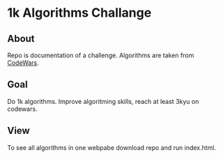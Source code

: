 # 1k Algorithms Challange
## About
Repo is documentation of a challenge. Algorithms are taken from [CodeWars](https://www.codewars.com).
## Goal
Do 1k algorithms. Improve algoritming skills, reach at least 3kyu on codewars.
## View
To see all algorithms in one webpabe download repo and run index.html.
